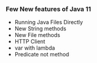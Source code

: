### Few New features of Java 11
- Running Java Files Directly
- New String methods
- New File methods
- HTTP Client
- var with lambda
- Predicate not method

